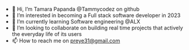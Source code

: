 - 👋 Hi, I’m Tamara Papanda @Tammycodez on github
- 👀 I’m interested in becoming a Full stack software developer in 2023 
- 🌱 I’m currently learning Software engineering @ALX 
- 💞️ I’m looking to collaborate on building real time projects that actively the everyday life of its users 
- 📫 How to reach me on preye31@gmail.com

<!---
Tammycodez/Tammycodez is a ✨ special ✨ repository because its `README.md` (this file) appears on your GitHub profile.
You can click the Preview link to take a look at your changes.
--->
